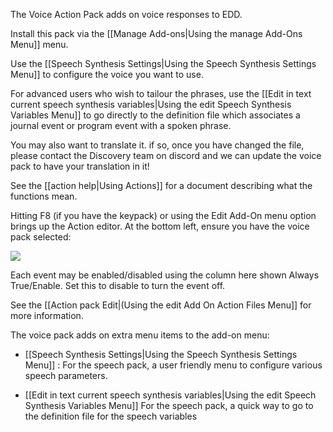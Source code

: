 The Voice Action Pack adds on voice responses to EDD.

Install this pack via the [[Manage Add-ons|Using the manage Add-Ons Menu]] menu.

Use the [[Speech Synthesis Settings|Using the Speech Synthesis Settings Menu]] to configure the voice you want to use.

For advanced users who wish to tailour the phrases, use the [[Edit in text current speech synthesis variables|Using the edit Speech Synthesis Variables Menu]] to go directly to the definition file which associates a journal event or program event with a spoken phrase.

You may also want to translate it.  if so, once you have changed the file, please contact the Discovery team on discord and we can update the voice pack to have your translation in it!

See the [[action help|Using Actions]] for a document describing what the functions mean.

Hitting F8 (if you have the keypack) or using the Edit Add-On menu option brings up the Action editor.  At the bottom left, ensure you have the voice pack selected:

![](http://i.imgur.com/9bd7jql.png)

Each event may be enabled/disabled using the column here shown Always True/Enable.  Set this to disable to turn the event off.

See the [[Action pack Edit|(Using the edit Add On Action Files Menu]] for more information.

The voice pack adds on extra menu items to the add-on menu:

* [[Speech Synthesis Settings|Using the Speech Synthesis Settings Menu]] : For the speech pack, a user friendly menu to configure various speech parameters.

* [[Edit in text current speech synthesis variables|Using the edit Speech Synthesis Variables Menu]] For the speech pack, a quick way to go to the definition file for the speech variables

